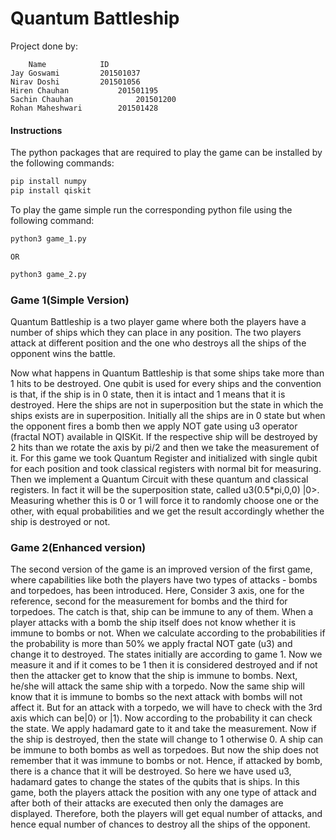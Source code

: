 # Quantum Battleship

Project done by:

	    Name			ID
    Jay Goswami		    201501037
    Nirav Doshi		    201501056
    Hiren Chauhan		    201501195
    Sachin Chauhan	            201501200
    Rohan Maheshwari	    201501428

#### Instructions

The python packages that are required to play the game can be installed by the following commands:
```bash
pip install numpy
pip install qiskit
```

To play the game simple run the corresponding python file using the following command:
```bash
python3 game_1.py
```
	OR
```bash
python3 game_2.py
```

### Game 1(Simple Version)

Quantum Battleship is a two player game where both the players have a number of ships which they can place in any position. The two players attack at different position and the one who destroys all the ships of the opponent wins the battle. 

Now what happens in Quantum Battleship is that some ships take more than 1 hits to be destroyed. One qubit is used for every ships and the convention is that, if the ship is in 0 state, then it is intact and 1 means that it is destroyed. Here the ships are not in superposition but the state in which the ships exists are in superposition. Initially all the ships are in 0 state but when the opponent fires a bomb then we apply NOT gate using u3 operator (fractal NOT) available in QISKit. If the respective ship will be destroyed by 2 hits than we rotate the axis by pi/2 and then we take the measurement of it. For this game we took Quantum Register and initialized with single qubit for each position and took classical registers with normal bit for measuring. Then we implement a Quantum Circuit with these quantum and classical registers. In fact it will be the superposition state, called u3(0.5*pi,0,0) |0>. Measuring whether this is 0 or 1 will force it to randomly choose one or the other, with equal probabilities and we get the result accordingly whether the ship is destroyed or not.

### Game 2(Enhanced version)

The second version of the game is an improved version of the first game, where capabilities like both the players have two types of attacks - bombs and torpedoes, has been introduced. Here, Consider 3 axis, one for the reference, second for the measurement for bombs and the third for torpedoes. The catch is that, ship can be immune to any of them. When a player attacks with a bomb the ship itself does not know whether it is immune to bombs or not. When we calculate according to the probabilities if the probability is more than 50% we apply fractal NOT gate (u3) and change it to destroyed. The states initially are according to game 1. Now we measure it and if it comes to be 1 then it is considered destroyed and if not then the attacker get to know that the ship is immune to bombs. Next, he/she will attack the same ship with a torpedo. Now the same ship will know that it is immune to bombs so the next attack with bombs will not affect it. But for an attack with a torpedo, we will have to check with the 3rd axis which can be|0⟩ or |1⟩. Now according to the probability it can check the state. We apply hadamard gate to it and take the measurement. Now if the ship is destroyed, then the state will change to 1 otherwise 0. A ship can be immune to both bombs as well as torpedoes. But now the ship does not remember that it was immune to bombs or not. Hence, if attacked by bomb, there is a chance that it will be destroyed. So here we have used u3, hadamard gates to change the states of the qubits that is ships. In this game, both the players attack the position with any one type of attack and after both of their attacks are executed then only the damages are displayed. Therefore, both the players will get equal number of attacks, and hence equal number of chances to destroy all the ships of the opponent.
